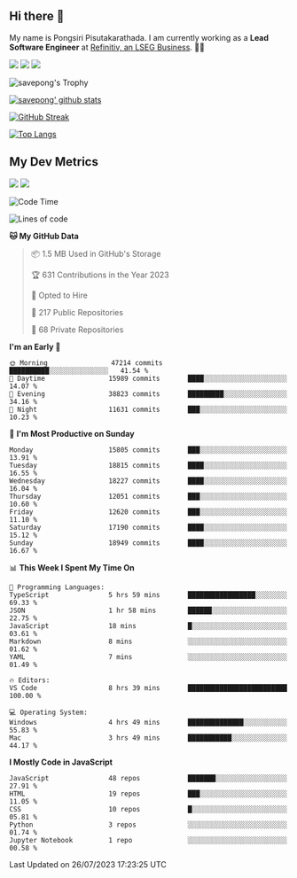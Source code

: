 ## Hi there 👋

My name is Pongsiri Pisutakarathada. I am currently working as a **Lead Software Engineer** at [Refinitiv, an LSEG Business](https://www.refinitiv.com). 👨‍💻

[<img src="https://img.shields.io/badge/pongsiri.pisutakarathada.com-%230077B5.svg?&style=for-the-badge&color=orange" />](https://pongsiri.pisutakarathada.com)
[<img src="https://img.shields.io/badge/apps.saveworld.co-%230077B5.svg?&style=for-the-badge&color=2aa889" />](https://apps.saveworld.co)
[<img src="https://img.shields.io/badge/linkedin-%230077B5.svg?&style=for-the-badge&logo=linkedin&logoColor=white" />](https://www.linkedin.com/in/savepong)

![savepong's Trophy](https://github-profile-trophy.vercel.app/?username=savepong&theme=flat&rank=SECRET,SSS,SS,S,AAA,AA,A&margin-w=15&no-bg=true&no-frame=true)

[![savepong' github stats](https://github-readme-stats.vercel.app/api?username=savepong&show_icons=true&count_private=true&theme=gotham&hide_border=true&bg_color=00000000&text_color=768390FF)](https://pongsiri.pisutakarathada.com/posts/stats)

[![GitHub Streak](https://github-readme-streak-stats.herokuapp.com?user=savepong&theme=gotham&hide_border=true&background=00000000&dates=768390FF)](https://pongsiri.pisutakarathada.com/posts/stats)

[![Top Langs](https://github-readme-stats.vercel.app/api/top-langs/?username=savepong&layout=compact&langs_count=10&theme=gotham&hide_border=true&bg_color=00000000&text_color=768390FF)](https://pongsiri.pisutakarathada.com/posts/stats)

<!-- [![savepong's wakatime stats](https://github-readme-stats.vercel.app/api/wakatime?username=@savepong&layout=default&theme=gotham&hide_border=true&bg_color=00000000&text_color=768390FF)](https://pongsiri.pisutakarathada.com/posts/stats) -->

## My Dev Metrics

[![](https://komarev.com/ghpvc/?username=savepong&color=blue&label=Profile%20Views)](https://github.com/savepong)
[![](https://img.shields.io/github/followers/savepong?label=GitHub%20Followers)](https://github.com/savepong)

<!--START_SECTION:waka-->
![Code Time](http://img.shields.io/badge/Code%20Time-1%2C310%20hrs%209%20mins-blue)

![Lines of code](https://img.shields.io/badge/From%20Hello%20World%20I%27ve%20Written-57.9%20million%20lines%20of%20code-blue)

**🐱 My GitHub Data** 

> 📦 1.5 MB Used in GitHub's Storage 
 > 
> 🏆 631 Contributions in the Year 2023
 > 
> 💼 Opted to Hire
 > 
> 📜 217 Public Repositories 
 > 
> 🔑 68 Private Repositories 
 > 
**I'm an Early 🐤** 

```text
🌞 Morning                47214 commits       ██████████░░░░░░░░░░░░░░░   41.54 % 
🌆 Daytime                15989 commits       ████░░░░░░░░░░░░░░░░░░░░░   14.07 % 
🌃 Evening                38823 commits       █████████░░░░░░░░░░░░░░░░   34.16 % 
🌙 Night                  11631 commits       ███░░░░░░░░░░░░░░░░░░░░░░   10.23 % 
```
📅 **I'm Most Productive on Sunday** 

```text
Monday                   15805 commits       ███░░░░░░░░░░░░░░░░░░░░░░   13.91 % 
Tuesday                  18815 commits       ████░░░░░░░░░░░░░░░░░░░░░   16.55 % 
Wednesday                18227 commits       ████░░░░░░░░░░░░░░░░░░░░░   16.04 % 
Thursday                 12051 commits       ███░░░░░░░░░░░░░░░░░░░░░░   10.60 % 
Friday                   12620 commits       ███░░░░░░░░░░░░░░░░░░░░░░   11.10 % 
Saturday                 17190 commits       ████░░░░░░░░░░░░░░░░░░░░░   15.12 % 
Sunday                   18949 commits       ████░░░░░░░░░░░░░░░░░░░░░   16.67 % 
```


📊 **This Week I Spent My Time On** 

```text
💬 Programming Languages: 
TypeScript               5 hrs 59 mins       █████████████████░░░░░░░░   69.33 % 
JSON                     1 hr 58 mins        ██████░░░░░░░░░░░░░░░░░░░   22.75 % 
JavaScript               18 mins             █░░░░░░░░░░░░░░░░░░░░░░░░   03.61 % 
Markdown                 8 mins              ░░░░░░░░░░░░░░░░░░░░░░░░░   01.62 % 
YAML                     7 mins              ░░░░░░░░░░░░░░░░░░░░░░░░░   01.49 % 

🔥 Editors: 
VS Code                  8 hrs 39 mins       █████████████████████████   100.00 % 

💻 Operating System: 
Windows                  4 hrs 49 mins       ██████████████░░░░░░░░░░░   55.83 % 
Mac                      3 hrs 49 mins       ███████████░░░░░░░░░░░░░░   44.17 % 
```

**I Mostly Code in JavaScript** 

```text
JavaScript               48 repos            ███████░░░░░░░░░░░░░░░░░░   27.91 % 
HTML                     19 repos            ███░░░░░░░░░░░░░░░░░░░░░░   11.05 % 
CSS                      10 repos            █░░░░░░░░░░░░░░░░░░░░░░░░   05.81 % 
Python                   3 repos             ░░░░░░░░░░░░░░░░░░░░░░░░░   01.74 % 
Jupyter Notebook         1 repo              ░░░░░░░░░░░░░░░░░░░░░░░░░   00.58 % 
```




 Last Updated on 26/07/2023 17:23:25 UTC
<!--END_SECTION:waka-->

<!--
**savepong/savepong** is a ✨ _special_ ✨ repository because its `README.md` (this file) appears on your GitHub profile.

Here are some ideas to get you started:

- 🔭 I’m currently working on WebComponents and TypeScript.
- 🌱 I’m currently learning ...
- 👯 I’m looking to collaborate on ...
- 🤔 I’m looking for help with ...
- 💬 Ask me about ...
- 📫 How to reach me: ...
- 😄 Pronouns: ...
- ⚡ Fun fact: ...
-->
